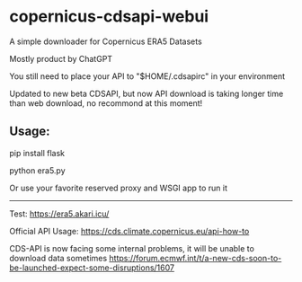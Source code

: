 # copernicus-cdsapi-webui
A simple downloader for Copernicus ERA5 Datasets

Mostly product by ChatGPT

You still need to place your API to "$HOME/.cdsapirc" in your environment

Updated to new beta CDSAPI, but now API download is taking longer time than web download, no recommond at this moment!

## Usage:
pip install flask

python era5.py

Or use your favorite reserved proxy and WSGI app to run it
***
Test: https://era5.akari.icu/

Official API Usage: https://cds.climate.copernicus.eu/api-how-to

CDS-API is now facing some internal problems, it will be unable to download data sometimes
https://forum.ecmwf.int/t/a-new-cds-soon-to-be-launched-expect-some-disruptions/1607
